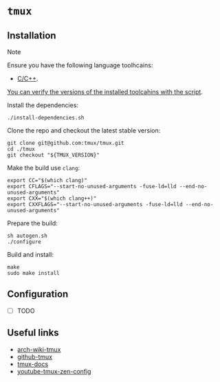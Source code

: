 # `tmux`

## Installation

> [!NOTE]
>
> Ensure you have the following language toolhcains:
> - [C/C++](../system-setup/toolchains/llvm/README.md).
>
> [You can verify the versions of the installed toolcahins with the script](../system-setup/toolchains/README.md#verify-versions-of-the-installed-toolchains).

Install the dependencies:

```shell
./install-dependencies.sh
```

Clone the repo and checkout the latest stable version:

```shell
git clone git@github.com:tmux/tmux.git
cd ./tmux
git checkout "${TMUX_VERSION}"
```

Make the build use `clang`:

```shell
export CC="$(which clang)"
export CFLAGS="--start-no-unused-arguments -fuse-ld=lld --end-no-unused-arguments"
export CXX="$(which clang++)"
export CXXFLAGS="--start-no-unused-arguments -fuse-ld=lld --end-no-unused-arguments"
```

Prepare the build:

```shell
sh autogen.sh
./configure
```

Build and install:

```shell
make
sudo make install
```

## Configuration

- [ ] TODO

## Useful links

- [arch-wiki-tmux][arch-wiki-tmux]
- [github-tmux][github-tmux]
- [tmux-docs][tmux-docs]
- [youtube-tmux-zen-config][youtube-tmux-zen-config]

[arch-wiki-tmux]: <https://wiki.archlinux.org/title/Tmux>
[github-tmux]: <https://github.com/tmux/tmux>
[tmux-docs]: <https://github.com/tmux/tmux/wiki>
[youtube-tmux-zen-config]: <https://www.youtube.com/watch?v=DzNmUNvnB04>
